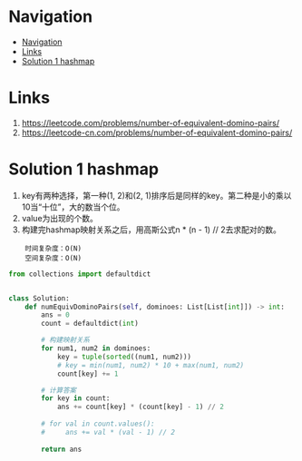 # Navigation
- [Navigation](#navigation)
- [Links](#links)
- [Solution 1 hashmap](#solution-1-hashmap)

# Links
1. https://leetcode.com/problems/number-of-equivalent-domino-pairs/
2. https://leetcode-cn.com/problems/number-of-equivalent-domino-pairs/


# Solution 1 hashmap
1. key有两种选择，第一种(1, 2)和(2, 1)排序后是同样的key。第二种是小的乘以10当“十位”，大的数当个位。
2. value为出现的个数。
3. 构建完hashmap映射关系之后，用高斯公式n * (n - 1) // 2去求配对的数。

```
    时间复杂度：O(N)
    空间复杂度：O(N)
```
```python
from collections import defaultdict


class Solution:
    def numEquivDominoPairs(self, dominoes: List[List[int]]) -> int:
        ans = 0
        count = defaultdict(int)

        # 构建映射关系
        for num1, num2 in dominoes:
            key = tuple(sorted((num1, num2)))
            # key = min(num1, num2) * 10 + max(num1, num2) 
            count[key] += 1

        # 计算答案
        for key in count:
            ans += count[key] * (count[key] - 1) // 2
        
        # for val in count.values():
        #     ans += val * (val - 1) // 2
        
        return ans
```